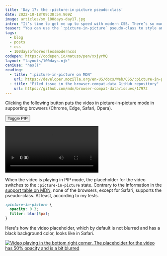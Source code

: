 ```yaml
---
title: 'Day 17: the :picture-in-picture pseudo-class'
date: 2022-10-18T09:38:54.969Z
image: articles/sm_100days-day17.jpg
intro: "It’s time to get me up to speed with modern CSS. There’s so much new in CSS that I know too little about. To change that I’ve started [#100DaysOfMoreOrLessModernCSS](/blog/2022/100-days-of-more-or-less-modern-css/). Why more or less modern CSS? Because some topics will be about cutting-edge features, while other stuff has been around for quite a while already, but I just have little to no experience with it."
teaser: "You can use the `:picture-in-picture` pseudo-class to style an element, usually a `<video>`, which is currently in picture-in-picture mode (PIP)."
tags:
  - blog
  - posts
  - css
  - 100daysofmoreorlessmoderncss
codepen: https://codepen.io/matuzo/pen/xxjyrMQ
layout: "layouts/100days.njk"
caniuse: "has()"
reading:
  - title: ":picture-in-picture on MDN"
    url: https://developer.mozilla.org/en-US/docs/Web/CSS/:picture-in-picture
  - title: "Filed issue in the browser-compat-data GitHub repository"
    url: https://github.com/mdn/browser-compat-data/issues/17972
---
```

Clicking the following button puts the video in picture-in-picture mode in supporting browsers (Chrome, Edge, Safari, Opera).

<button>Toggle PIP</button>

<video src="/images/workshop_promo.mp4" controls>
  <track default kind="captions" srclang="en" src="/images/workshop_promo.vtt" label="English">
  <track default kind="subtitles" srclang="de" src="/images/workshop_promo_de.vtt" label="Deutsch">
    Sorry, your browser doesn't support embedded videos.
</video>

<style>
  :picture-in-picture {
    opacity: 0.3;
    filter: blur(5px);
  }
</style>

When the video is playing in PIP mode, the placeholder for the video switches to the `:picture-in-picture` state. Contrary to the information in the [support table on MDN](https://developer.mozilla.org/en-US/docs/Web/CSS/:picture-in-picture#browser_compatibility), none of the browsers, except for Safari, supports the pseudo-class. At least, according to my tests.

```css
:picture-in-picture {
  opacity: 0.3;
  filter: blur(5px);
}
```



<script>
  const button = document.querySelector('button')
  const video = document.querySelector('video')

  button.addEventListener('click', () => {
    togglePictureInPicture()
  })

  function togglePictureInPicture() {
    if (document.pictureInPictureElement) {
      document.exitPictureInPicture();
    } else if (document.pictureInPictureEnabled) {
      video.requestPictureInPicture();
    }
  }
</script>

Here's how the video placeholder, which by default is not blurred and has a black background color, looks like in Safari.

<a href="/images/100days-17.jpg">
  <img src="/images/100days-17.jpg" alt="Video playing in the bottom right corner. The placeholder for the video has 50% opacity and is a bit blurred" loading="lazy">
</a>